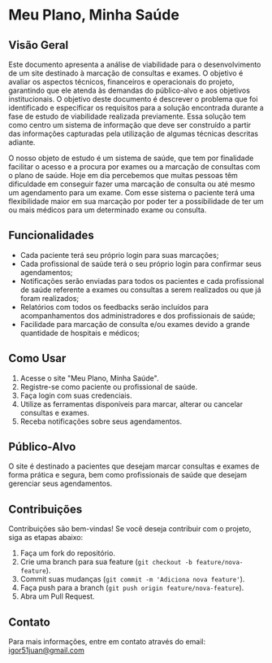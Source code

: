 # Meu Plano, Minha Saúde

## Visão Geral
Este documento apresenta a análise de viabilidade para o desenvolvimento de um site destinado à marcação de consultas e exames. O objetivo é avaliar os aspectos técnicos, financeiros e operacionais do projeto, garantindo que ele atenda às demandas do público-alvo e aos objetivos institucionais. O objetivo deste documento é descrever o problema que foi identificado e especificar os requisitos para a solução encontrada durante a fase de estudo de viabilidade realizada previamente. Essa solução tem como centro um sistema de informação que deve ser construído a partir das informações capturadas pela utilização de algumas técnicas descritas adiante.

O nosso objeto de estudo é um sistema de saúde, que tem por finalidade facilitar o acesso e a procura por exames ou a marcação de consultas com o plano de saúde. Hoje em dia percebemos que muitas pessoas têm dificuldade em conseguir fazer uma marcação de consulta ou até mesmo um agendamento para um exame. Com esse sistema o paciente terá uma flexibilidade maior em sua marcação por poder ter a possibilidade de ter um ou mais médicos para um determinado exame ou consulta.

## Funcionalidades
- Cada paciente terá seu próprio login para suas marcações;
- Cada profissional de saúde terá o seu próprio login para confirmar seus agendamentos;
- Notificações serão enviadas para todos os pacientes e cada profissional de saúde referente a exames ou consultas a serem realizados ou que já foram realizados;
- Relatórios com todos os feedbacks serão incluídos para acompanhamentos dos administradores e dos profissionais de saúde;
- Facilidade para marcação de consulta e/ou exames devido a grande quantidade de hospitais e médicos;

## Como Usar
1. Acesse o site "Meu Plano, Minha Saúde".
2. Registre-se como paciente ou profissional de saúde.
3. Faça login com suas credenciais.
4. Utilize as ferramentas disponíveis para marcar, alterar ou cancelar consultas e exames.
5. Receba notificações sobre seus agendamentos.

## Público-Alvo
O site é destinado a pacientes que desejam marcar consultas e exames de forma prática e segura, bem como profissionais de saúde que desejam gerenciar seus agendamentos.

## Contribuições
Contribuições são bem-vindas! Se você deseja contribuir com o projeto, siga as etapas abaixo:
1. Faça um fork do repositório.
2. Crie uma branch para sua feature (`git checkout -b feature/nova-feature`).
3. Commit suas mudanças (`git commit -m 'Adiciona nova feature'`).
4. Faça push para a branch (`git push origin feature/nova-feature`).
5. Abra um Pull Request.

## Contato
Para mais informações, entre em contato através do email: igor51juan@gmail.com
